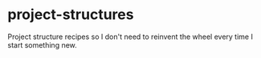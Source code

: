 # project-structures
Project structure recipes so I don't need to reinvent the wheel every time I start something new.
